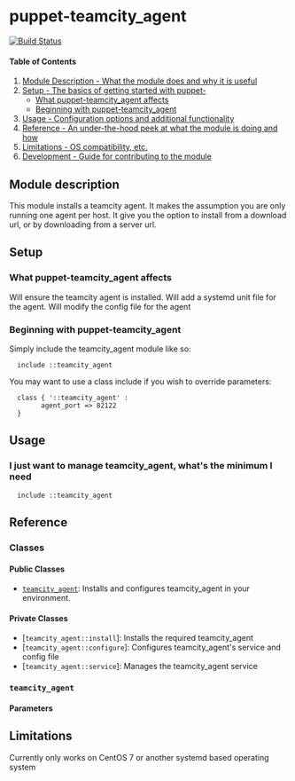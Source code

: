 # puppet-teamcity_agent

[![Build Status](https://travis-ci.org/jaxxstorm/puppet-teamcity_agent.svg?branch=master)](https://travis-ci.org/jaxxstorm/puppet-teamcity_agent)

#### Table of Contents

1. [Module Description - What the module does and why it is useful](#module-description)
2. [Setup - The basics of getting started with puppet-](#setup)
    * [What puppet-teamcity_agent affects](#what-puppet-teamcity_agent-affects)
    * [Beginning with puppet-teamcity_agent](#beginning-with-puppet-teamcity_agent)
3. [Usage - Configuration options and additional functionality](#usage)
4. [Reference - An under-the-hood peek at what the module is doing and how](#reference)
5. [Limitations - OS compatibility, etc.](#limitations)
6. [Development - Guide for contributing to the module](#development)


## Module description

This module installs a teamcity agent. It makes the assumption you are only running one agent per host. It give you the option to install from a download url, or by downloading from a server url.

## Setup

### What puppet-teamcity_agent affects

Will ensure the teamcity agent is installed.
Will add a systemd unit file for the agent.
Will modify the config file for the agent


### Beginning with puppet-teamcity_agent

Simply include the teamcity_agent module like so:

```puppet
  include ::teamcity_agent
```

You may want to use a class include if you wish to override parameters:

```puppet
  class { '::teamcity_agent' :
		agent_port => 82122
  }
```

## Usage

### I just want to manage teamcity_agent, what's the minimum I need

```puppet
  include ::teamcity_agent
```

## Reference

### Classes

#### Public Classes
  * [`teamcity_agent`](#teamcity_agent): Installs and configures teamcity_agent in your environment.

#### Private Classes
  * [`teamcity_agent::install`]: Installs the required teamcity_agent
  * [`teamcity_agent::configure`]: Configures teamcity_agent's service and config file
  * [`teamcity_agent::service`]: Manages the teamcity_agent service
  

### `teamcity_agent`

#### Parameters

## Limitations

Currently only works on CentOS 7 or another systemd based operating system
